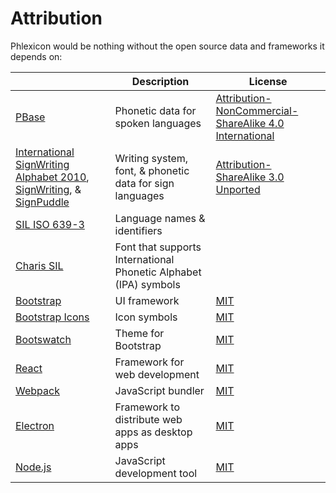 # Attribution

Phlexicon would be nothing without the open source data and frameworks it depends on:

|  | Description | License |
|---|---|---|
| [PBase](https://pbase.phon.chass.ncsu.edu/) | Phonetic data for spoken languages | [Attribution-NonCommercial-ShareAlike 4.0 International](https://creativecommons.org/licenses/by-nc-sa/4.0/) |
| [International SignWriting Alphabet 2010](https://www.signbank.org/iswa/), [SignWriting](https://www.signwriting.org/), & [SignPuddle](https://signpuddle.org/) | Writing system, font, & phonetic data for sign languages | [Attribution-ShareAlike 3.0 Unported](https://creativecommons.org/licenses/by-sa/3.0/) |
| [SIL ISO 639-3](https://iso639-3.sil.org/) | Language names & identifiers |  |
| [Charis SIL](https://software.sil.org/charis/) | Font that supports International Phonetic Alphabet (IPA) symbols |  |
| [Bootstrap](https://getbootstrap.com/) | UI framework | [MIT](https://github.com/twbs/bootstrap/blob/main/LICENSE) |
| [Bootstrap Icons](https://icons.getbootstrap.com/) | Icon symbols | [MIT](https://github.com/twbs/icons/blob/main/LICENSE) |
| [Bootswatch](https://bootswatch.com/) | Theme for Bootstrap | [MIT](https://github.com/thomaspark/bootswatch/blob/v5/LICENSE) |
| [React](https://react.dev/) | Framework for web development | [MIT](https://github.com/facebook/react/blob/main/LICENSE) |
| [Webpack](https://webpack.js.org/) | JavaScript bundler | [MIT](https://github.com/webpack/webpack/blob/main/LICENSE) |
| [Electron](https://www.electronjs.org/) | Framework to distribute web apps as desktop apps | [MIT](https://github.com/electron/electron/blob/main/LICENSE) |
| [Node.js](https://nodejs.org/) | JavaScript development tool | [MIT](https://github.com/nodejs/node/blob/main/LICENSE) |
